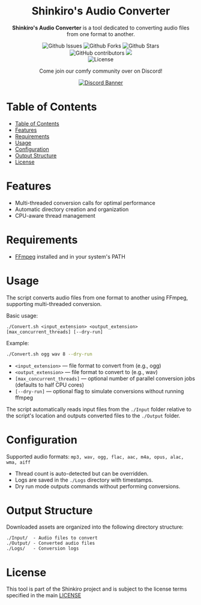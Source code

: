 <div align="center">
  <!-- <img src="..." title="Shinkiro Logo" alt="Shinkiro Logo" /> -->
  <h1 align="center">Shinkiro's Audio Converter</h1>

  **Shinkiro's Audio Converter** is a tool dedicated to converting audio files from one format to another.

  <img alt="Github Issues" src="https://img.shields.io/github/issues/Toxocious/Shinkiro?style=for-the-badge&logo=appveyor" />
  <img alt="Github Forks" src="https://img.shields.io/github/forks/Toxocious/Shinkiro?style=for-the-badge&logo=appveyor" />
  <img alt="Github Stars" src="https://img.shields.io/github/stars/Toxocious/Shinkiro?style=for-the-badge&logo=appveyor" />
  <br />

  <img alt="GitHub contributors" src="https://img.shields.io/github/contributors/Toxocious/Shinkiro?style=for-the-badge">
    <a href="https://visitorbadge.io/status?path=https%3A%2F%2Fgithub.com%2FToxocious%Shinkiro">
    <img src="https://api.visitorbadge.io/api/visitors?path=https%3A%2F%2Fgithub.com%2FToxocious%Shinkiro&label=Views&countColor=%234a618f&labelStyle=upper" />
  </a>
  <br />

  <img alt="License" src="https://img.shields.io/github/license/Toxocious/Shinkiro?style=for-the-badge&logo=appveyor" />

  Come join our comfy community over on Discord!

  <a href="https://discord.gg/NRZ2zWfpwK" target="_blank">
    <img src="https://discord.com/api/guilds/1002005327555862620/widget.png?style=banner2" alt="Discord Banner" />
  </a>
</div>



# Table of Contents
- [Table of Contents](#table-of-contents)
- [Features](#features)
- [Requirements](#requirements)
- [Usage](#usage)
- [Configuration](#configuration)
- [Output Structure](#output-structure)
- [License](#license)



# Features
- Multi-threaded conversion calls for optimal performance
- Automatic directory creation and organization
- CPU-aware thread management



# Requirements
- [FFmpeg](https://ffmpeg.org/) installed and in your system's PATH



# Usage
The script converts audio files from one format to another using FFmpeg, supporting multi-threaded conversion.

Basic usage:
```
./Convert.sh <input_extension> <output_extension> [max_concurrent_threads] [--dry-run]
```

Example:
```bash
./Convert.sh ogg wav 8 --dry-run
```

- ``<input_extension>`` — file format to convert from (e.g., ogg)
- ``<output_extension>`` — file format to convert to (e.g., wav)
- ``[max_concurrent_threads]`` — optional number of parallel conversion jobs (defaults to half CPU cores)
- ``[--dry-run]`` — optional flag to simulate conversions without running ffmpeg

The script automatically reads input files from the `./Input` folder relative to the script's location and outputs converted files to the `./Output` folder.



# Configuration
Supported audio formats:
``mp3, wav, ogg, flac, aac, m4a, opus, alac, wma, aiff``

- Thread count is auto-detected but can be overridden.
- Logs are saved in the `./Logs` directory with timestamps.
- Dry run mode outputs commands without performing conversions.



# Output Structure
Downloaded assets are organized into the following directory structure:

```
./Input/  - Audio files to convert
./Output/ - Converted audio files
./Logs/   - Conversion logs
```


# License
This tool is part of the Shinkiro project and is subject to the license terms specified in the main [LICENSE](../../LICENSE.md)
